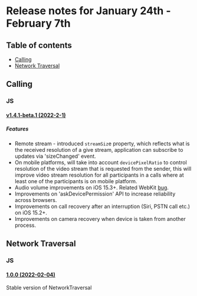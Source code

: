 # Release notes for January 24th - February 7th

## Table of contents
* [Calling](#calling)
* [Network Traversal](#network-traversal)

## Calling

### JS
#### [v1.4.1-beta.1 (2022-2-1)](https://github.com/Azure/Communication/blob/master/releasenotes/acs-javascript-calling-library-release-notes.md#v141-beta1-2022-2-1)

##### Features
- Remote stream - introduced `streamSiz`e property, which reflects what is the received resolution of a give stream, application can subscribe to updates via 'sizeChanged' event.
- On mobile platforms, will take into account `devicePixelRatio` to control resolution of the video stream that is requested from the sender, this will improve video stream resolution for all participants in a calls where at least one of the participants is on mobile platform.
- Audio volume improvements on iOS 15.3+. Related WebKit [bug](https://bugs.webkit.org/show_bug.cgi?id=230902).
- Improvements on 'askDevicePermission' API to increase reliability across browsers.
- Improvements on call recovery after an interruption (Siri, PSTN call etc.) on iOS 15.2+.
- Improvements on camera recovery when device is taken from another process.

## Network Traversal

### JS
#### [1.0.0 (2022-02-04)](https://github.com/Azure/azure-sdk-for-js/blob/main/sdk/communication/communication-network-traversal/CHANGELOG.md#100-2022-02-04)

Stable version of NetworkTraversal
